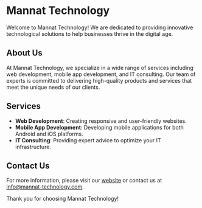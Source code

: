 # Mannat Technology

Welcome to Mannat Technology! We are dedicated to providing innovative technological solutions to help businesses thrive in the digital age.

## About Us

At Mannat Technology, we specialize in a wide range of services including web development, mobile app development, and IT consulting. Our team of experts is committed to delivering high-quality products and services that meet the unique needs of our clients.

## Services

- **Web Development**: Creating responsive and user-friendly websites.
- **Mobile App Development**: Developing mobile applications for both Android and iOS platforms.
- **IT Consulting**: Providing expert advice to optimize your IT infrastructure.

## Contact Us

For more information, please visit our [website](http://www.mannat-technology.com) or contact us at info@mannat-technology.com.

Thank you for choosing Mannat Technology!